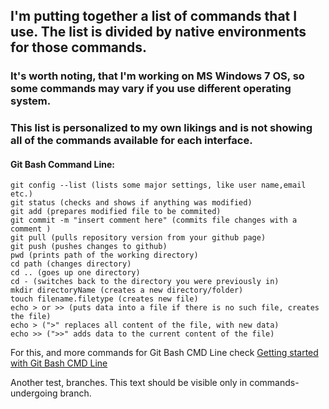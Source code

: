 ## I'm putting together a list of commands that I use. The list is divided by native environments for those commands. 

### It's worth noting, that I'm working on MS Windows 7 OS, so some commands may vary if you use different operating system.
### This list is personalized to my own likings and is not showing all of the commands available for each interface. 




#### Git Bash Command Line:

``` 
git config --list (lists some major settings, like user name,email etc.)
git status (checks and shows if anything was modified)
git add	(prepares modified file to be commited)
git commit -m "insert comment here" (commits file changes with a comment )
git pull (pulls repository version from your github page)
git push (pushes changes to github)
pwd (prints path of the working directory)
cd path (changes directory)
cd .. (goes up one directory)
cd - (switches back to the directory you were previously in)
mkdir directoryName (creates a new directory/folder)
touch filename.filetype (creates new file)
echo > or >> (puts data into a file if there is no such file, creates the file)
echo > (">" replaces all content of the file, with new data)
echo >> (">>" adds data to the current content of the file)

```
For this, and more commands for Git Bash CMD Line check [Getting started with Git Bash CMD Line](https://git-scm.com/book/en/v2/Getting-Started-The-Command-Line)

Another test, branches.
This text should be visible only in commands-undergoing branch.